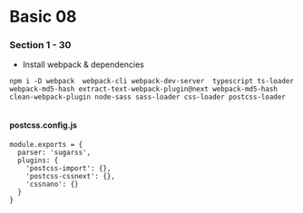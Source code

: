 # Basic 08

### Section 1 - 30

* Install webpack & dependencies

```
npm i -D webpack  webpack-cli webpack-dev-server  typescript ts-loader webpack-md5-hash extract-text-webpack-plugin@next webpack-md5-hash clean-webpack-plugin node-sass sass-loader css-loader postcss-loader 


```

#### postcss.config.js

```
module.exports = {
  parser: 'sugarss',
  plugins: {
    'postcss-import': {},
    'postcss-cssnext': {},
    'cssnano': {}
  }
}
```


